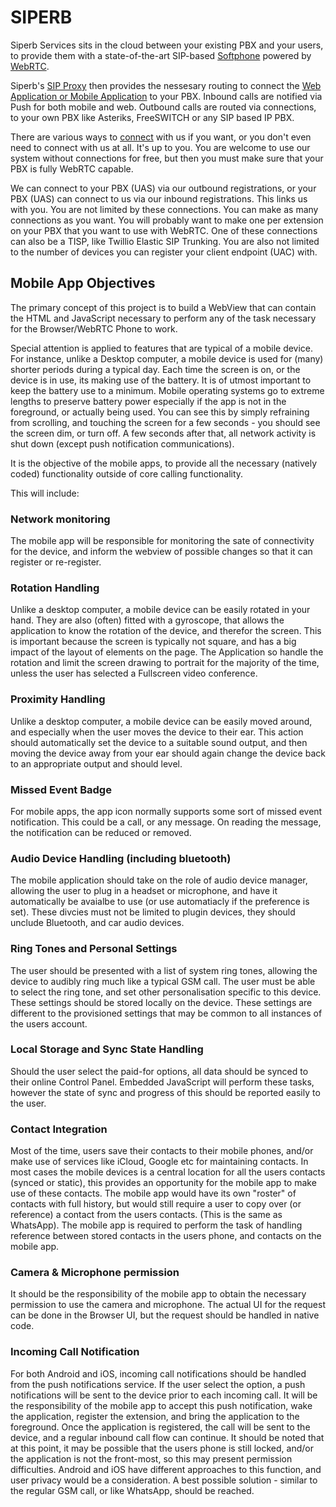 # SIPERB

Siperb Services sits in the cloud between your existing PBX and your users, to provide them with a state-of-the-art SIP-based [Softphone](https://www.siperb.com/kb/article/softphone/) powered by [WebRTC](https://www.siperb.com/kb/article/what-is-webrtc/).

Siperb's [SIP Proxy](https://www.siperb.com/kb/article/webrtc-to-sip-proxy/) then provides the nessesary routing to connect the [Web Application or Mobile Application](https://www.siperb.com/kb/article/siperb-webrtc-client-web-tablet-and-mobile/) to your PBX. Inbound calls are notified via Push for both mobile and web. Outbound calls are routed via connections, to your own PBX like Asteriks, FreeSWITCH or any SIP based IP PBX.

There are various ways to [connect](https://www.siperb.com/kb/topics/connections/) with us if you want, or you don't even need to connect with us at all. 
It's up to you. You are welcome to use our system without connections for free, but then you must make sure that your PBX is fully WebRTC capable.

We can connect to your PBX (UAS) via our outbound registrations, or your PBX (UAS) can connect to us via our inbound registrations. 
This links us with you. You are not limited by these connections. 
You can make as many connections as you want. 
You will probably want to make one per extension on your PBX that you want to use with WebRTC. 
One of these connections can also be a TISP, like Twillio Elastic SIP Trunking. 
You are also not limited to the number of devices you can register your client endpoint (UAC) with.

## Mobile App Objectives

The primary concept of this project is to build a WebView that can contain the HTML and JavaScript necessary to perform any of the task necessary for the Browser/WebRTC Phone to work. 

Special attention is applied to features that are typical of a mobile device. For instance, unlike a Desktop computer, a mobile device is used for (many) shorter periods during a typical day. Each time the screen is on, or the device is in use, its making use of the battery. It is of utmost important to keep the battery use to a minimum. Mobile operating systems go to extreme lengths to preserve battery power especially if the app is not in the foreground, or actually being used. You can see this by simply refraining from scrolling, and touching the screen for a few seconds - you should see the screen dim, or turn off. A few seconds after that, all network activity is shut down (except push notification communications).

It is the objective of the mobile apps, to provide all the necessary (natively coded) functionality outside of core calling functionality. 

This will include:

### Network monitoring

The mobile app will be responsible for monitoring the sate of connectivity for the device, and inform the webview of possible changes so that it can register or re-register.

### Rotation Handling

Unlike a desktop computer, a mobile device can be easily rotated in your hand. They are also (often) fitted with a gyroscope, that allows the application to know the rotation of the device, and therefor the screen. This is important because the screen is typically not square, and has a big impact of the layout of elements on the page. The Application so handle the rotation and limit the screen drawing to portrait for the majority of the time, unless the user has selected a Fullscreen video conference. 

### Proximity Handling

Unlike a desktop computer, a mobile device can be easily moved around, and especially when the user moves the device to their ear. This action should automatically set the device to a suitable sound output, and then moving the device away from your ear should again change the device back to an appropriate output and should level.

### Missed Event Badge

For mobile apps, the app icon normally supports some sort of missed event notification. This could be a call, or any message. On reading the message, the notification can be reduced or removed.

### Audio Device Handling (including bluetooth)

The mobile application should take on the role of audio device manager, allowing the user to plug in a headset or microphone, and have it automatically be avaialbe to use (or use automatiacly if the preference is set). These divcies must not be limited to plugin devices, they should unclude Bluetooth, and car audio devices. 

### Ring Tones and Personal Settings

The user should be presented with a list of system ring tones, allowing the device to audibly ring much like a typical GSM call. The user must be able to select the ring tone, and set other personalisation specific to this device. These settings should be stored locally on the device. These settings are different to the provisioned settings that may be common to all instances of the users account. 

### Local Storage and Sync State Handling

Should the user select the paid-for options, all data should be synced to their online Control Panel. Embedded JavaScript will perform these tasks, however the state of sync and progress of this should be reported easily to the user.

### Contact Integration

Most of the time, users save their contacts to their mobile phones, and/or make use of services like iCloud, Google etc for maintaining contacts. In most cases the mobile devices is a central location for all the users contacts (synced or static), this provides an opportunity for the mobile app to make use of these contacts. The mobile app would have its own "roster" of contacts with full history, but would still require a user to copy over (or reference) a contact from the users contacts. (This is the same as WhatsApp). The mobile app is required to perform the task of handling reference between stored contacts in the users phone, and contacts on the mobile app.

### Camera & Microphone permission

It should be the responsibility of the mobile app to obtain the necessary permission to use the camera and microphone. The actual UI for the request can be done in the Browser UI, but the request should be handled in native code.

### Incoming Call Notification

For both Android and iOS, incoming call notifications should be handled from the push notifications service. If the user select the option, a push notifications will be sent to the device prior to each incoming call. It will be the responsibility of the mobile app to accept this push notification, wake the application, register the extension, and bring the application to the foreground. Once the application is registered, the call will be sent to the device, and a regular inbound call flow can continue. It should be noted that at this point, it may be possible that the users phone is still locked, and/or the application is not the front-most, so this may present permission difficulties. Android and iOS have different approaches to this function, and user privacy would be a consideration. A best possible solution - similar to the regular GSM call, or like WhatsApp, should be reached.
